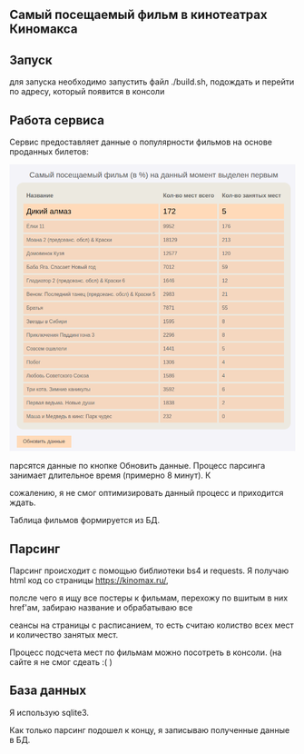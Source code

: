 **Самый посещаемый фильм в кинотеатрах Киномакса**
---
Запуск
---
для запуска необходимо запустить файл ./build.sh, подождать и перейти по адресу, который появится в консоли

Работа сервиса
---

Сервис предоставляет данные о популярности фильмов на основе проданных билетов:

![Примерный вид сайта](image.png)

парсятся данные по кнопке Обновить данные. Процесс парсинга занимает длительное время (примерно 8 минут). К 

сожалению, я не смог оптимизировать данный процесс и приходится ждать.

Таблица фильмов формируется из БД.

Парсинг
---

Парсинг происходит с помощью библиотеки bs4 и requests. Я получаю html код со страницы <https://kinomax.ru/>, 

полсле чего я ищу все постеры к фильмам, перехожу по вшитым в них href'ам, забираю название и обрабатываю все 

сеансы на страницы с расписанием, то есть считаю колиство всех мест и количество занятых мест. 

Процесс подсчета мест по фильмам можно посотреть в консоли. (на сайте я не смог сдеать :( )

База данных
---

Я использую sqlite3.

Как только парсинг подошел к концу, я записываю полученные данные в БД.